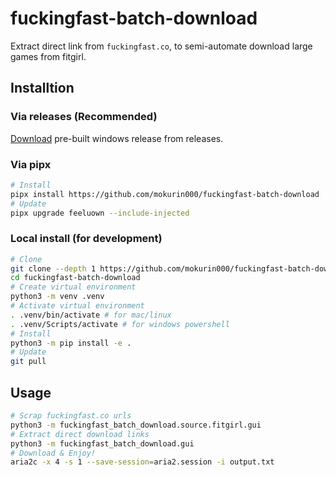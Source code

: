 # fuckingfast-batch-download

Extract direct link from `fuckingfast.co`, to semi-automate download large games from fitgirl.

## Installtion

### Via releases (Recommended)

[Download]: https://github.com/mokurin000/fuckingfast-batch-download/releases/tag/nightly

[Download] pre-built windows release from releases.

### Via pipx

```bash
# Install
pipx install https://github.com/mokurin000/fuckingfast-batch-download
# Update
pipx upgrade feeluown --include-injected
```

### Local install (for development)

```bash
# Clone
git clone --depth 1 https://github.com/mokurin000/fuckingfast-batch-download.git
cd fuckingfast-batch-download
# Create virtual environment
python3 -m venv .venv
# Activate virtual environment
. .venv/bin/activate # for mac/linux
. .venv/Scripts/activate # for windows powershell
# Install
python3 -m pip install -e .
# Update
git pull
```

## Usage

```bash
# Scrap fuckingfast.co urls
python3 -m fuckingfast_batch_download.source.fitgirl.gui
# Extract direct download links
python3 -m fuckingfast_batch_download.gui
# Download & Enjoy!
aria2c -x 4 -s 1 --save-session=aria2.session -i output.txt 
```
